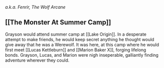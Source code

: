 *a.k.a. Fenrir, The Wolf Arcane*

## [[The Monster At Summer Camp]]
Grayson would attend summer camp at [[Lake Origin]]. In a desperate attempt to make friends, he would keep secret anything he thought would give away that he was a Werewolf. It was here, at this camp where he would first meet [[Lucas Kettleburn]] and [[Marion Baker X]], forging lifelong bonds. Grayson, Lucas, and Marion were nigh inseperable, galliantly finding adventure wherever they could. 
